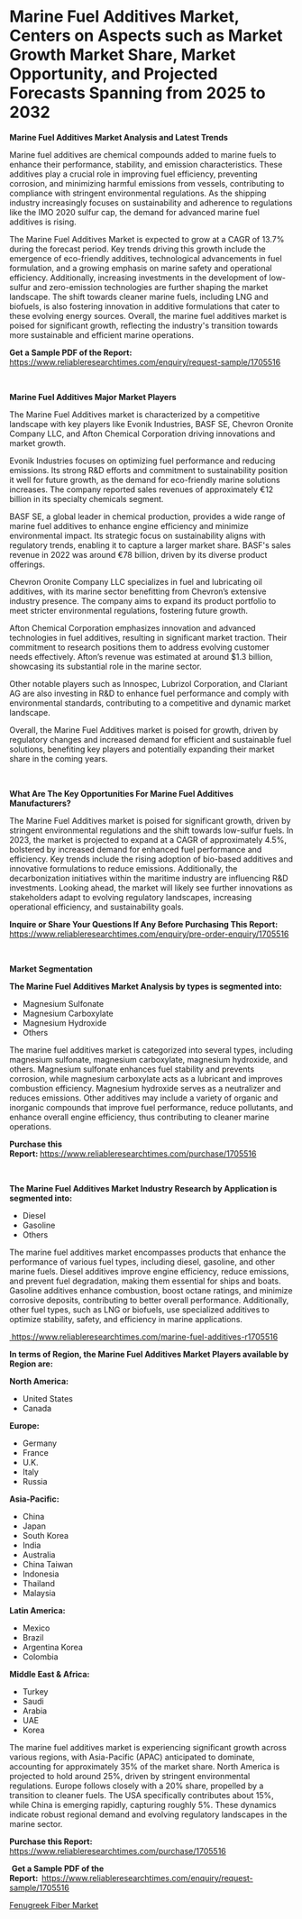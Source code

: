 <p><h1>Marine Fuel Additives Market, Centers on Aspects such as Market Growth Market Share, Market Opportunity, and Projected Forecasts Spanning from 2025 to 2032</h1></p><p><strong>Marine Fuel Additives Market Analysis and Latest Trends</strong></p>
<p><p>Marine fuel additives are chemical compounds added to marine fuels to enhance their performance, stability, and emission characteristics. These additives play a crucial role in improving fuel efficiency, preventing corrosion, and minimizing harmful emissions from vessels, contributing to compliance with stringent environmental regulations. As the shipping industry increasingly focuses on sustainability and adherence to regulations like the IMO 2020 sulfur cap, the demand for advanced marine fuel additives is rising.</p><p>The Marine Fuel Additives Market is expected to grow at a CAGR of 13.7% during the forecast period. Key trends driving this growth include the emergence of eco-friendly additives, technological advancements in fuel formulation, and a growing emphasis on marine safety and operational efficiency. Additionally, increasing investments in the development of low-sulfur and zero-emission technologies are further shaping the market landscape. The shift towards cleaner marine fuels, including LNG and biofuels, is also fostering innovation in additive formulations that cater to these evolving energy sources. Overall, the marine fuel additives market is poised for significant growth, reflecting the industry's transition towards more sustainable and efficient marine operations.</p></p>
<p><strong>Get a Sample PDF of the Report:&nbsp;</strong> <a href="https://www.reliableresearchtimes.com/enquiry/request-sample/1705516?utm_campaign=3363&utm_medium=2&utm_source=Github&utm_content=ia&utm_term=01042025&utm_id=marine-fuel-additives">https://www.reliableresearchtimes.com/enquiry/request-sample/1705516</a></p>
<p>&nbsp;</p>
<p><strong>Marine Fuel Additives Major Market Players</strong></p>
<p><p>The Marine Fuel Additives market is characterized by a competitive landscape with key players like Evonik Industries, BASF SE, Chevron Oronite Company LLC, and Afton Chemical Corporation driving innovations and market growth.</p><p>Evonik Industries focuses on optimizing fuel performance and reducing emissions. Its strong R&D efforts and commitment to sustainability position it well for future growth, as the demand for eco-friendly marine solutions increases. The company reported sales revenues of approximately €12 billion in its specialty chemicals segment.</p><p>BASF SE, a global leader in chemical production, provides a wide range of marine fuel additives to enhance engine efficiency and minimize environmental impact. Its strategic focus on sustainability aligns with regulatory trends, enabling it to capture a larger market share. BASF's sales revenue in 2022 was around €78 billion, driven by its diverse product offerings.</p><p>Chevron Oronite Company LLC specializes in fuel and lubricating oil additives, with its marine sector benefitting from Chevron’s extensive industry presence. The company aims to expand its product portfolio to meet stricter environmental regulations, fostering future growth. </p><p>Afton Chemical Corporation emphasizes innovation and advanced technologies in fuel additives, resulting in significant market traction. Their commitment to research positions them to address evolving customer needs effectively. Afton’s revenue was estimated at around $1.3 billion, showcasing its substantial role in the marine sector.</p><p>Other notable players such as Innospec, Lubrizol Corporation, and Clariant AG are also investing in R&D to enhance fuel performance and comply with environmental standards, contributing to a competitive and dynamic market landscape.</p><p>Overall, the Marine Fuel Additives market is poised for growth, driven by regulatory changes and increased demand for efficient and sustainable fuel solutions, benefiting key players and potentially expanding their market share in the coming years.</p></p>
<p>&nbsp;</p>
<p><strong>What Are The Key Opportunities For Marine Fuel Additives Manufacturers?</strong></p>
<p><p>The Marine Fuel Additives market is poised for significant growth, driven by stringent environmental regulations and the shift towards low-sulfur fuels. In 2023, the market is projected to expand at a CAGR of approximately 4.5%, bolstered by increased demand for enhanced fuel performance and efficiency. Key trends include the rising adoption of bio-based additives and innovative formulations to reduce emissions. Additionally, the decarbonization initiatives within the maritime industry are influencing R&D investments. Looking ahead, the market will likely see further innovations as stakeholders adapt to evolving regulatory landscapes, increasing operational efficiency, and sustainability goals.</p></p>
<p><strong>Inquire or Share Your Questions If Any Before Purchasing This Report:</strong> <a href="https://www.reliableresearchtimes.com/enquiry/pre-order-enquiry/1705516?utm_campaign=3363&utm_medium=2&utm_source=Github&utm_content=ia&utm_term=01042025&utm_id=marine-fuel-additives">https://www.reliableresearchtimes.com/enquiry/pre-order-enquiry/1705516</a></p>
<p>&nbsp;</p>
<p><strong>Market Segmentation</strong></p>
<p><strong>The Marine Fuel Additives Market Analysis by types is segmented into:</strong></p>
<p><ul><li>Magnesium Sulfonate</li><li>Magnesium Carboxylate</li><li>Magnesium Hydroxide</li><li>Others</li></ul></p>
<p><p>The marine fuel additives market is categorized into several types, including magnesium sulfonate, magnesium carboxylate, magnesium hydroxide, and others. Magnesium sulfonate enhances fuel stability and prevents corrosion, while magnesium carboxylate acts as a lubricant and improves combustion efficiency. Magnesium hydroxide serves as a neutralizer and reduces emissions. Other additives may include a variety of organic and inorganic compounds that improve fuel performance, reduce pollutants, and enhance overall engine efficiency, thus contributing to cleaner marine operations.</p></p>
<p><strong>Purchase this Report:&nbsp;</strong><a href="https://www.reliableresearchtimes.com/purchase/1705516?utm_campaign=3363&utm_medium=2&utm_source=Github&utm_content=ia&utm_term=01042025&utm_id=marine-fuel-additives">https://www.reliableresearchtimes.com/purchase/1705516</a></p>
<p>&nbsp;</p>
<p><strong>The Marine Fuel Additives Market Industry Research by Application is segmented into:</strong></p>
<p><ul><li>Diesel</li><li>Gasoline</li><li>Others</li></ul></p>
<p><p>The marine fuel additives market encompasses products that enhance the performance of various fuel types, including diesel, gasoline, and other marine fuels. Diesel additives improve engine efficiency, reduce emissions, and prevent fuel degradation, making them essential for ships and boats. Gasoline additives enhance combustion, boost octane ratings, and minimize corrosive deposits, contributing to better overall performance. Additionally, other fuel types, such as LNG or biofuels, use specialized additives to optimize stability, safety, and efficiency in marine applications.</p></p>
<p><a href="https://www.reliableresearchtimes.com/marine-fuel-additives-r1705516?utm_campaign=3363&utm_medium=2&utm_source=Github&utm_content=ia&utm_term=01042025&utm_id=marine-fuel-additives">&nbsp;https://www.reliableresearchtimes.com/marine-fuel-additives-r1705516</a></p>
<p><strong>In terms of Region, the Marine Fuel Additives Market Players available by Region are:</strong></p>
<p>
    <p> <strong> North America: </strong>
        <ul>
            <li>United States</li>
            <li>Canada</li>
        </ul>
        </p> 
    <p> <strong> Europe: </strong>
        <ul>
            <li>Germany</li>
            <li>France</li>
            <li>U.K.</li>
            <li>Italy</li>
            <li>Russia</li>
        </ul>
        </p> 
    <p> <strong> Asia-Pacific: </strong>
        <ul>
            <li>China</li>
            <li>Japan</li>
            <li>South Korea</li>
            <li>India</li>
            <li>Australia</li>
            <li>China Taiwan</li>
            <li>Indonesia</li>
            <li>Thailand</li>
            <li>Malaysia</li>
        </ul>
        </p> 
    <p> <strong> Latin America: </strong>
        <ul>
            <li>Mexico</li>
            <li>Brazil</li>
            <li>Argentina Korea</li>
            <li>Colombia</li>
        </ul>
        </p> 
    <p> <strong> Middle East & Africa: </strong>
        <ul>
            <li>Turkey</li>
            <li>Saudi</li>
            <li>Arabia</li>
            <li>UAE</li>
            <li>Korea</li>
        </ul>
    </p>
    </p>
<p><p>The marine fuel additives market is experiencing significant growth across various regions, with Asia-Pacific (APAC) anticipated to dominate, accounting for approximately 35% of the market share. North America is projected to hold around 25%, driven by stringent environmental regulations. Europe follows closely with a 20% share, propelled by a transition to cleaner fuels. The USA specifically contributes about 15%, while China is emerging rapidly, capturing roughly 5%. These dynamics indicate robust regional demand and evolving regulatory landscapes in the marine sector.</p></p>
<p><strong>Purchase this Report: </strong><a href="https://www.reliableresearchtimes.com/purchase/1705516?utm_campaign=3363&utm_medium=2&utm_source=Github&utm_content=ia&utm_term=01042025&utm_id=marine-fuel-additives">https://www.reliableresearchtimes.com/purchase/1705516</a></p>
<p>&nbsp;<strong>Get a Sample PDF of the Report:&nbsp;&nbsp;</strong><a href="https://www.reliableresearchtimes.com/enquiry/request-sample/1705516?utm_campaign=3363&utm_medium=2&utm_source=Github&utm_content=ia&utm_term=01042025&utm_id=marine-fuel-additives">https://www.reliableresearchtimes.com/enquiry/request-sample/1705516</a></p>
<p><strong></strong></p>
<p><p><a href="https://github.com/casimbrhelck/Market-Research-Report-List-1/blob/main/fenugreek-fiber-market.md?utm_campaign=3363&utm_medium=2&utm_source=Github&utm_content=ia&utm_term=01042025&utm_id=marine-fuel-additives">Fenugreek Fiber Market</a></p></p>